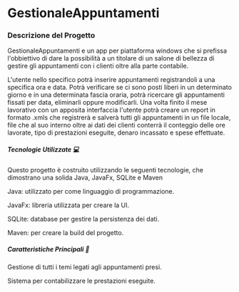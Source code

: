# GestionaleAppuntamenti



### Descrizione del Progetto

GestionaleAppuntamenti e un app per piattaforma windows che si prefissa l'obbiettivo di dare la possibilità a un titolare di un salone di bellezza di gestire gli appuntamenti con i clienti oltre alla parte contabile.

L'utente nello specifico potrà inserire appuntamenti registrandoli a una specifica ora e data. Potrà verificare se ci sono posti liberi in un determinato giorno e in una determinata fascia oraria, potrà ricercare gli appuntamenti fissati per data, eliminarli oppure modificarli. Una volta finito il mese lavorativo con un apposita interfaccia l'utente potrà creare un report in formato .xmls che registrerà e salverà tutti gli appuntamenti in un file locale, file che al suo interno oltre ai dati dei clienti conterrà il conteggio delle ore lavorate, tipo di prestazioni eseguite, denaro incassato e spese effettuate.  



##### Tecnologie Utilizzate 💻

Questo progetto è costruito utilizzando le seguenti tecnologie, che dimostrano una solida Java, JavaFx, SQLite e Maven



Java: utilizzato per come linguaggio di programmazione.



JavaFx: libreria utilizzata per creare la UI.



SQLite: database per gestire la persistenza dei dati.



Maven: per creare la build del progetto.





##### Caratteristiche Principali 💬

Gestione di tutti i temi legati agli appuntamenti presi.

Sistema per contabilizzare le prestazioni eseguite.

